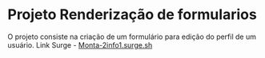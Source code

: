 # Projeto Renderização de formularios 

O projeto consiste na criação de um formulário para edição do perfil de um usuário. 
Link Surge - [Monta-2info1.surge.sh](https://monta-2info1.surge.sh/)
